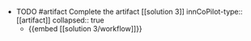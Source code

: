   - TODO #artifact Complete the artifact [[solution 3]]
    innCoPilot-type:: [[artifact]]
    collapsed:: true
    - {{embed [[solution 3/workflow]]}}



